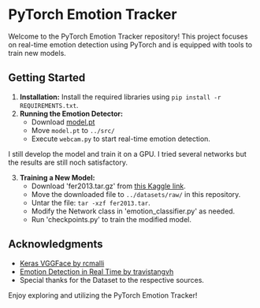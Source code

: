 # PyTorch Emotion Tracker

Welcome to the PyTorch Emotion Tracker repository! This project focuses on real-time emotion detection using PyTorch and is equipped with tools to train new models.

## Getting Started

1. **Installation:** Install the required libraries using `pip install -r REQUIREMENTS.txt`.
2. **Running the Emotion Detector:** 
   - Download [model.pt](https://drive.google.com/file/d/1rWWL2FqNzGQZwKn5WI1_wZFi53loRBVf/view?usp=drive_link)
   - Move `model.pt` to `../src/`
   - Execute `webcam.py` to start real-time emotion detection.

I still develop the model and train it on a GPU. I tried several networks but the results are still noch satisfactory.

3. **Training a New Model:**
   - Download 'fer2013.tar.gz' from [this Kaggle link](https://www.kaggle.com/c/challenges-in-representation-learning-facial-expression-recognition-challenge/data?select=fer2013.tar.gz).
   - Move the downloaded file to `../datasets/raw/` in this repository.
   - Untar the file: `tar -xzf fer2013.tar`.
   - Modify the Network class in 'emotion_classifier.py' as needed.
   - Run 'checkpoints.py' to train the modified model.

## Acknowledgments

- [Keras VGGFace by rcmalli](https://github.com/rcmalli/keras-vggface)
- [Emotion Detection in Real Time by travistangvh](https://github.com/travistangvh/emotion-detection-in-real-time)
- Special thanks for the Dataset to the respective sources.

Enjoy exploring and utilizing the PyTorch Emotion Tracker!
